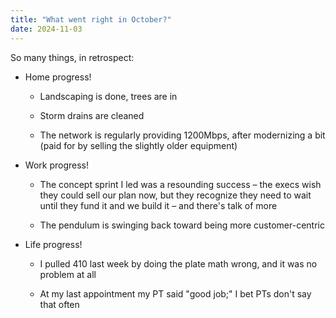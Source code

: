 ```yaml
---
title: "What went right in October?"
date: 2024-11-03
---
```


So many things, in retrospect:

- Home progress!
    - Landscaping is done, trees are in
    
    - Storm drains are cleaned
    
    - The network is regularly providing 1200Mbps, after modernizing a bit (paid for by selling the slightly older equipment)

- Work progress!
    - The concept sprint I led was a resounding success – the execs wish they could sell our plan now, but they recognize they need to wait until they fund it and we build it – and there's talk of more
    
    - The pendulum is swinging back toward being more customer-centric

- Life progress!
    - I pulled 410 last week by doing the plate math wrong, and it was no problem at all
    
    - At my last appointment my PT said "good job;" I bet PTs don't say that often
